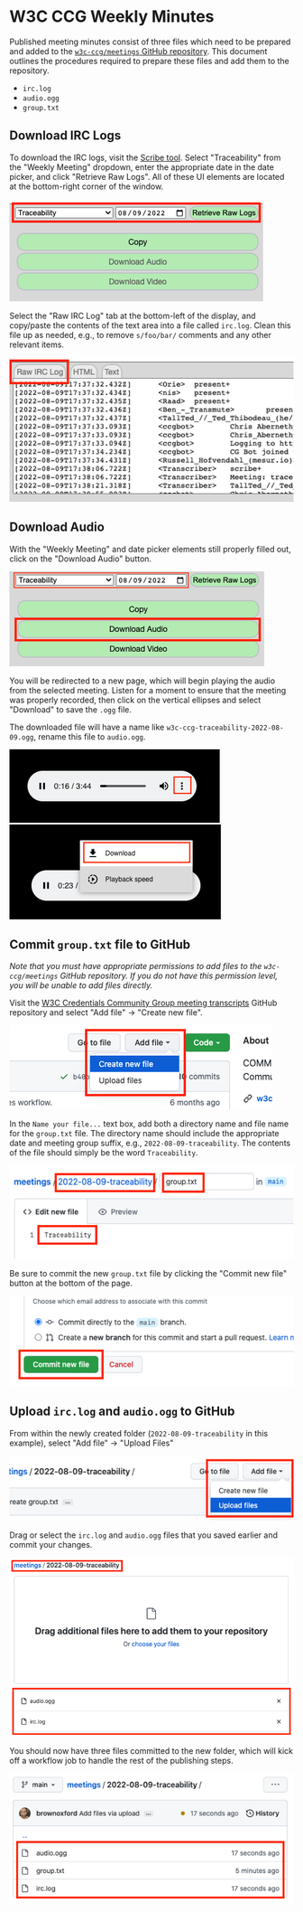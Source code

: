 # W3C CCG Weekly Minutes



Published meeting minutes consist of three files which need to be prepared and added to the [`w3c-ccg/meetings` GitHub repository](https://github.com/w3c-ccg/meetings). This document outlines the procedures required to prepare these files and add them to the repository.

- `irc.log`
- `audio.ogg`
- `group.txt`

## Download IRC Logs

To download the IRC logs, visit the [Scribe tool](https://w3c-ccg.github.io/meetings/scribe-tool/). Select "Traceability" from the "Weekly Meeting" dropdown, enter the appropriate date in the date picker, and click "Retrieve Raw Logs". All of these UI elements are located at the bottom-right corner of the window.

<img src="./resources/select-meeting.png"/>

Select the "Raw IRC Log" tab at the bottom-left of the display, and copy/paste the contents of the text area into a file called `irc.log`. Clean this file up as needed, e.g., to remove `s/foo/bar/` comments and any other relevant items.

<img src="./resources/raw-irc-logs.png"/>

## Download Audio

With the "Weekly Meeting" and date picker elements still properly filled out, click on the "Download Audio" button.

<img src="./resources/click-download-audio.png"/>

You will be redirected to a new page, which will begin playing the audio from the selected meeting. Listen for a moment to ensure that the meeting was properly recorded, then click on the vertical ellipses and select "Download" to save the `.ogg` file.

The downloaded file will have a name like `w3c-ccg-traceability-2022-08-09.ogg`, rename this file to `audio.ogg`.

<img src="./resources/play-audio.png"/>
<img src="./resources/download-audio.png"/>

## Commit `group.txt` file to GitHub

_Note that you must have appropriate permissions to add files to the `w3c-ccg/meetings` GitHub repository. If you do not have this permission level, you will be unable to add files directly._

Visit the [W3C Credentials Community Group meeting transcripts](https://github.com/w3c-ccg/meetings) GitHub repository and select "Add file" -> "Create new file".

<img src="./resources/add-group-file.png"/>

In the `Name your file...` text box, add both a directory name and file name for the `group.txt` file. The directory name should include the appropriate date and meeting group suffix, e.g., `2022-08-09-traceability`. The contents of the file should simply be the word `Traceability`.

<img src="./resources/add-group-file-name.png"/>

Be sure to commit the new `group.txt` file by clicking the "Commit new file" button at the bottom of the page.

<img src="./resources/commit-group-file.png"/>

## Upload `irc.log` and `audio.ogg` to GitHub

From within the newly created folder (`2022-08-09-traceability` in this example), select "Add file" -> "Upload Files"

<img src="./resources/upload-files.png"/>

Drag or select the `irc.log` and `audio.ogg` files that you saved earlier and commit your changes.

<img src="./resources/upload-files-confirm.png"/>

You should now have three files committed to the new folder, which will kick off a workflow job to handle the rest of the publishing steps.

<img src="./resources/files-uploaded.png"/>
